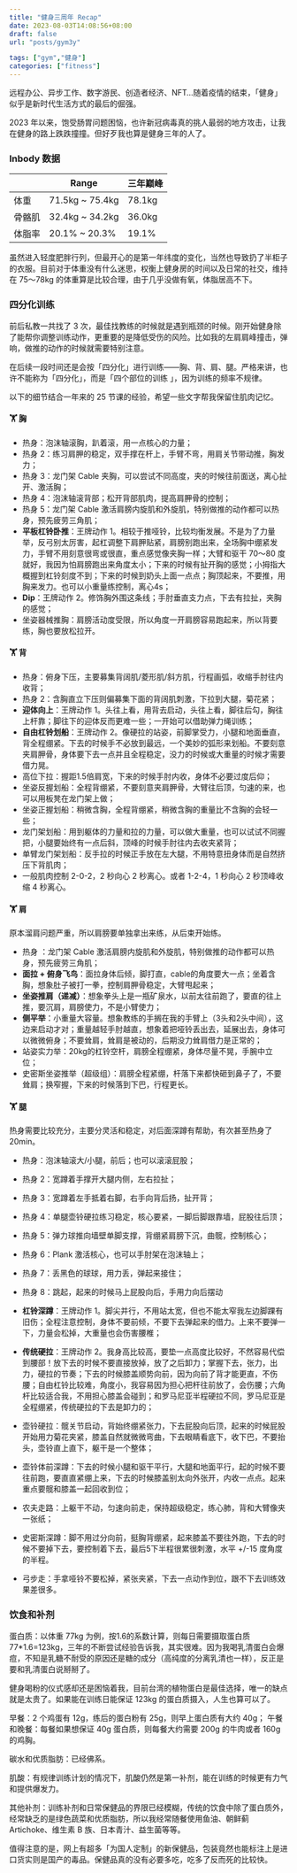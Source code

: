 ```yaml
---
title: "健身三周年 Recap"
date: 2023-08-03T14:08:56+08:00
draft: false
url: "posts/gym3y"

tags: ["gym","健身"]
categories: ["fitness"]
---
```





远程办公、异步工作、数字游民、创造者经济、NFT…随着疫情的结束，「健身」似乎是新时代生活方式的最后的倔强。

2023 年以来，饱受肠胃问题困恼，也许新冠病毒真的挑人最弱的地方攻击，让我在健身的路上跌跌撞撞。但好歹我也算是健身三年的人了。

### Inbody 数据


|    | Range  |三年巅峰   |
|  ----  | ----  |----  |
| 体重  | 71.5kg ~ 75.4kg  |78.1kg |
| 骨骼肌| 32.4kg ~ 34.2kg |36.0kg |
| 体脂率 | 20.1% ~ 20.3% | 19.1% |


虽然进入轻度肥胖行列，但最开心的是第一年纬度的变化，当然也导致扔了半柜子的衣服。目前对于体重没有什么迷思，权衡上健身房的时间以及日常的社交，维持在 75～78kg 的体重算是比较合理，由于几乎没做有氧，体脂居高不下。

### 四分化训练
前后私教一共找了 3 次，最佳找教练的时候就是遇到瓶颈的时候。刚开始健身除了能帮你调整训练动作，更重要的是降低受伤的风险。比如我的左肩肩峰撞击，弹响，做推的动作的时候就需要特别注意。

在后续一段时间还是会按「四分化」进行训练——胸、背、肩、腿。严格来讲，也许不能称为「四分化」，而是「四个部位的训练 」，因为训练的频率不规律。

以下的细节结合一年来的 25 节课的经验，希望一些文字帮我保留住肌肉记忆。

#### 🏋️ 胸
- 热身：泡沫轴滚胸，趴着滚，用一点核心的力量；
- 热身 2：练习肩胛的稳定，双手撑在杆上，手臂不弯，用肩关节带动推，胸发力；
- 热身 3：龙门架 Cable 夹胸，可以尝试不同高度，夹的时候往前面送，离心扯开、激活胸；
- 热身 4：泡沫轴滚背部；松开背部肌肉，提高肩胛骨的控制；
- 热身 5：龙门架 Cable 激活肩膀内旋肌和外旋肌，特别做推的动作都可以热身，预先疲劳三角肌；
- **平板杠铃卧推**：王牌动作 1。相较于推哑铃，比较均衡发展。不是为了力量举，反弓别太厉害，起杠调整下肩胛贴紧，肩膀别跑出来，全场胸中绷紧发力，手臂不用刻意很弯或很直，重点感觉像夹胸一样；大臂和驱干 70～80 度就好，我因为怕肩膀跑出来角度太小；下来的时候有扯开胸的感觉；小拇指大概握到杠铃刻度不到；下来的时候到奶头上面一点点；胸顶起来，不要推，用胸来发力。也可以小重量练控制，离心4s；
- **Dip**：王牌动作 2。修饰胸外围这条线；手肘垂直支力点，下去有拉扯，夹胸的感觉；
- 坐姿器械推胸：肩膀活动度受限，所以角度一开肩膀容易跑起来，所以背要练，胸也要放松拉开。


#### 🏋️ 背
- 热身：俯身下压，主要募集背阔肌/菱形肌/斜方肌，行程画弧，收缩手肘往内收背；
- 热身 2：含胸直立下压则偏募集下面的背阔肌刺激，下拉到大腿，菊花紧；
- **迎体向上**：王牌动作 1。头往上看，用背去启动，头往上看，脚往后勾，胸往上杆靠；脚往下的迎体反而更难一些；一开始可以借助弹力绳训练；
- **自由杠铃划船**：王牌动作 2。像硬拉的站姿，前脚掌受力，小腿和地面垂直，背全程绷紧。下去的时候手不必放到最远，一个美妙的弧形来划船。不要刻意夹肩胛骨，身体要下去一点并且全程稳定，没力的时候或大重量的时候才需要借力晃。
- 高位下拉：握距1.5倍肩宽，下来的时候手肘内收，身体不必要过度后仰；
- 坐姿反握划船：全程背绷紧，不要刻意夹肩胛骨，大臂往后顶，匀速的来，也可以用板凳在龙门架上做；
- 坐姿正握划船：稍微含胸，全程背绷紧，稍微含胸的重量比不含胸的会轻一些；
- 龙门架划船：用到躯体的力量和拉的力量，可以做大重量，也可以试试不同握把，小腿要始终有一点后斜，顶峰的时候手肘往内去收夹紧背；
- 单臂龙门架划船：反手拉的时候正手放在左大腿，不用特意扭身体而是自然挤压下背肌肉；
- 一般肌肉控制 2-0-2，2 秒向心 2 秒离心。或者 1-2-4，1 秒向心 2 秒顶峰收缩 4 秒离心。

#### 🏋️ 肩
原本溜肩问题严重，所以肩膀要单独拿出来练，从后束开始练。

- 热身 ：龙门架 Cable 激活肩膀内旋肌和外旋肌，特别做推的动作都可以热身，预先疲劳三角肌；
- **面拉 + 俯身飞鸟**：面拉身体后倾，脚打直，cable的角度要大一点；坐着含胸，想象肚子被打一拳，控制肩胛骨稳定，大臂甩起来；
- **坐姿推肩（递减）**：想象拳头上是一瓶矿泉水，以前太往前跑了，要直的往上推，要沉肩，肩膀使力，不是小臂使力；
- **侧平举**：小重量大容量。想象教练的手搁在我的手臂上（3头和2头中间），这边来启动才对；重量越轻手肘越直，想象着把哑铃丢出去，延展出去，身体可以微微俯身；不要耸肩，耸肩是被动的，后期没力耸肩借力是正常的；
- 站姿实力举：20kg的杠铃空杆，肩膀全程绷紧，身体尽量不晃，手腕中立位；
- 史密斯坐姿推举（超级组）：肩膀全程紧绷，杆落下来都快砸到鼻子了，不要耸肩；换窄握，下来的时候落到下巴，行程更长。

#### 🏋️ 腿
热身需要比较充分，主要分灵活和稳定，对后面深蹲有帮助，有次甚至热身了 20min。

- 热身：泡沫轴滚大/小腿，前后；也可以滚滚屁股；
- 热身 2：宽蹲着手撑开大腿内侧，左右拉扯；
- 热身 3：宽蹲着左手抵着右脚，右手向背后扬，扯开背；
- 热身 4：单腿壶铃硬拉练习稳定，核心要紧，一脚后脚跟靠墙，屁股往后顶；
- 热身 5：弹力球推向墙壁单脚支撑，背绷紧肩膀下沉，曲髋，控制核心；
- 热身 6：Plank 激活核心，也可以手肘架在泡沫轴上；
- 热身 7：丢黑色的球球，用力丢，弹起来接住；
- 热身 8：跳起，起来的时候马上屁股向后，手用力向后摆动

- **杠铃深蹲**：王牌动作 1。脚尖并行，不用站太宽，但也不能太窄我左边脚踝有旧伤；全程注意控制，身体不要前倾，不要下去弹起来的借力。上来不要弹一下，力量会松掉，大重量也会伤害腰椎；

- **传统硬拉**：王牌动作 2。我身高比较高，要垫一点高度比较好，不然容易代偿到腰部！放下去的时候不要直接放掉，放了之后卸力；掌握下去，张力，出力，硬拉的节奏；下去的时候膝盖顺势向前，因为向前了背才能更直，不伤腰；自由杠铃比较难，角度小，我容易因为担心把杆往前放了，会伤腰；六角杆比较适合我，不用担心膝盖会碰到；和罗马尼亚半程硬拉不同，罗马尼亚是全程绷紧，传统硬拉的下去是卸力的；

- 壶铃硬拉：髋关节启动，背始终绷紧张力，下去屁股向后顶，起来的时候屁股开始用力菊花夹紧，膝盖自然就微微弯曲，下去眼睛看底下，收下巴，不要抬头，壶铃直上直下，躯干是一个整体；
- 壶铃体前深蹲：下去的时候小腿和驱干平行，大腿和地面平行，起的时候不要往前跑，要直直紧绷上来，下去的时候膝盖别太向外张开，内收一点点。起来重点要髋和膝盖一起回收到位；
- 农夫走路：上躯干不动，匀速向前走，保持超级稳定，练心肺，背和大臂像夹一张纸；
- 史密斯深蹲：脚不用过分向前，挺胸背绷紧，起来膝盖不要往外跑，下去的时候不要掉下去，要控制着下去，最后5下半程很累很刺激，水平 +/-15 度角度的半程。
- 弓步走：手拿哑铃不要松掉，紧张夹紧，下去一点动作到位，跟不下去训练效果差很多。


### 饮食和补剂

蛋白质：以体重 77kg 为例，按1.6的系数计算，则每日需要摄取蛋白质 77*1.6=123kg，三年的不断尝试经验告诉我，其实很难。因为我喝乳清蛋白会爆痘，不知是乳糖不耐受的原因还是糖的成分（高纯度的分离乳清也一样），反正是要和乳清蛋白说掰掰了。

健身喝粉的仪式感却还是困恼着我，目前台湾的植物蛋白是最佳选择，唯一的缺点就是太贵了。如果能在训练日能保证 123kg 的蛋白质摄入，人生也算可以了。

早餐：2 个鸡蛋有 12g，练后的蛋白粉有 25g，则早上蛋白质有大约 40g；
午餐和晚餐：每餐如果想保证 40g 蛋白质，则每餐大约需要 200g 的牛肉或者 160g 的鸡胸。

碳水和优质脂肪：已经佛系。

肌酸：有规律训练计划的情况下，肌酸仍然是第一补剂，能在训练的时候更有力气和提供爆发力。

其他补剂：训练补剂和日常保健品的界限已经模糊，传统的饮食中除了蛋白质外，经常缺乏的是绿色蔬菜和优质脂肪，所以我经常随餐使用鱼油、朝鲜蓟 Artichoke、维生素 B 族、日本青汁、益生菌等等。

值得注意的是，网上有超多「为国人定制」的新保健品，包装竟然也能标注上是进口货实则是国产的毒品。保健品真的没有必要多吃，吃多了反而死的比较快。






